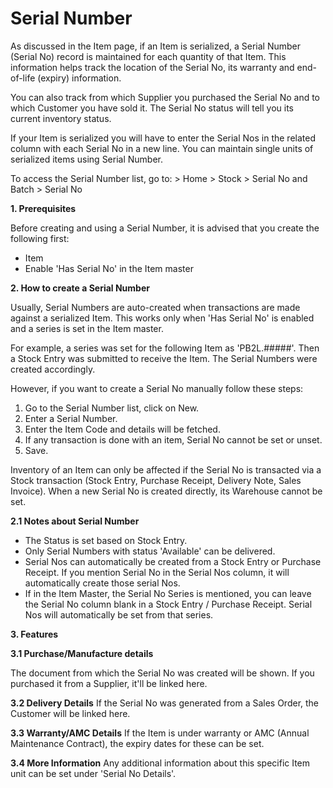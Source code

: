 # Serial Number 

As discussed in the Item page, if an Item is serialized, a Serial Number (Serial No) record is maintained for each quantity of that Item. This information helps track the location of the Serial No, its warranty and end-of-life (expiry) information.

You can also track from which Supplier you purchased the Serial No and to which Customer you have sold it. The Serial No status will tell you its current inventory status.

If your Item is serialized you will have to enter the Serial Nos in the related column with each Serial No in a new line. You can maintain single units of serialized items using Serial Number.

To access the Serial Number list, go to: > Home > Stock > Serial No and Batch > Serial No

**1. Prerequisites** 

Before creating and using a Serial Number, it is advised that you create the following first:

* Item
* Enable 'Has Serial No' in the Item master

**2. How to create a Serial Number**

Usually, Serial Numbers are auto-created when transactions are made against a serialized Item. This works only when 'Has Serial No' is enabled and a series is set in the Item master.

For example, a series was set for the following Item as 'PB2L.#####'. Then a Stock Entry was submitted to receive the Item. The Serial Numbers were created accordingly.

However, if you want to create a Serial No manually follow these steps:

1. Go to the Serial Number list, click on New.
2. Enter a Serial Number.
3. Enter the Item Code and details will be fetched.
4. If any transaction is done with an item, Serial No cannot be set or unset.
5. Save.

Inventory of an Item can only be affected if the Serial No is transacted via a Stock transaction (Stock Entry, Purchase Receipt, Delivery Note, Sales Invoice). When a new Serial No is created directly, its Warehouse cannot be set.

**2.1 Notes about Serial Number**

* The Status is set based on Stock Entry.
* Only Serial Numbers with status 'Available' can be delivered.
* Serial Nos can automatically be created from a Stock Entry or Purchase Receipt. If you mention Serial No in the Serial Nos column, it will automatically create those serial Nos.
* If in the Item Master, the Serial No Series is mentioned, you can leave the Serial No column blank in a Stock Entry / Purchase Receipt. Serial Nos will automatically be set from that series.

**3. Features**

**3.1 Purchase/Manufacture details**

The document from which the Serial No was created will be shown. If you purchased it from a Supplier, it'll be linked here.

**3.2 Delivery Details** 
If the Serial No was generated from a Sales Order, the Customer will be linked here.

**3.3 Warranty/AMC Details** 
If the Item is under warranty or AMC (Annual Maintenance Contract), the expiry dates for these can be set.

**3.4 More Information** 
Any additional information about this specific Item unit can be set under 'Serial No Details'.